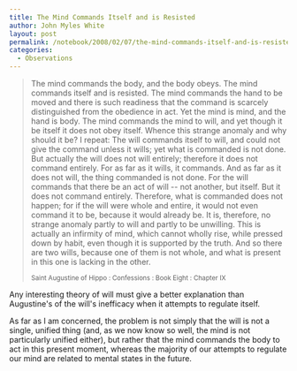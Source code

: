 ```yaml
---
title: The Mind Commands Itself and is Resisted
author: John Myles White
layout: post
permalink: /notebook/2008/02/07/the-mind-commands-itself-and-is-resisted/
categories:
  - Observations
---
```


<blockquote>
<p>The mind commands the body, and the body obeys. The mind commands itself and is resisted. The mind commands the hand to be moved and there is such readiness that the command is scarcely distinguished from the obedience in act. Yet the mind is mind, and the hand is body. The mind commands the mind to will, and yet though it be itself it does not obey itself. Whence this strange anomaly and why should it be? I repeat: The will commands itself to will, and could not give the command unless it wills; yet what is commanded is not done. But actually the will does not will entirely; therefore it does not command entirely. For as far as it wills, it commands. And as far as it does not will, the thing commanded is not done. For the will commands that there be an act of will -- not another, but itself. But it does not command entirely. Therefore, what is commanded does not happen; for if the will were whole and entire, it would not even command it to be, because it would already be. It is, therefore, no strange anomaly partly to will and partly to be unwilling. This is actually an infirmity of mind, which cannot wholly rise, while pressed down by habit, even though it is supported by the truth. And so there are two wills, because one of them is not whole, and what is present in this one is lacking in the other.</p>

<small>Saint Augustine of Hippo : Confessions : Book Eight : Chapter IX</small>
</blockquote>

Any interesting theory of will must give a better explanation than Augustine's of the will's inefficacy when it attempts to regulate itself.

As far as I am concerned, the problem is not simply that the will is not a single, unified thing (and, as we now know so well, the mind is not particularly unified either), but rather that the mind commands the body to act in this present moment, whereas the majority of our attempts to regulate our mind are related to mental states in the future.

